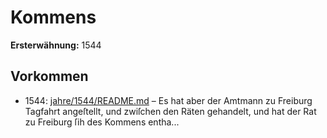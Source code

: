 # Kommens

**Ersterwähnung:** 1544

## Vorkommen
- 1544: [jahre/1544/README.md](../jahre/1544/README.md) – Es hat aber der Amtmann zu Freiburg Tagfahrt
angeſtellt, und zwiſchen den Räten gehandelt, und hat der
Rat zu Freiburg ſih des Kommens entha...

